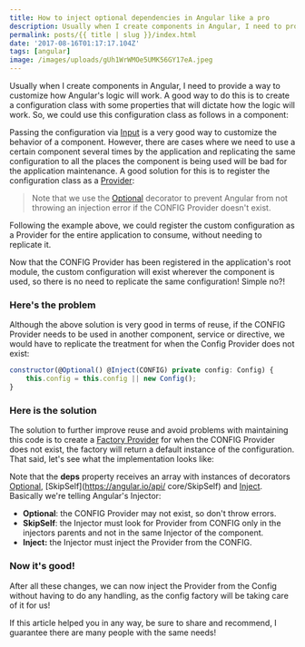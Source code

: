 ```yaml
---
title: How to inject optional dependencies in Angular like a pro
description: Usually when I create components in Angular, I need to provide a way to customize how Angular's logic will work. 
permalink: posts/{{ title | slug }}/index.html
date: '2017-08-16T01:17:17.104Z'
tags: [angular]
image: /images/uploads/gUh1WrWMOe5UMK56GY17eA.jpeg
---
```


Usually when I create components in Angular, I need to provide a way to customize how Angular's logic will work. A good way to do this is to create a configuration class with some properties that will dictate how the logic will work. So, we could use this configuration class as follows in a component:

Passing the configuration via [Input](https://angular.io/api/core/Input) is a very good way to customize the behavior of a component. However, there are cases where we need to use a certain component several times by the application and replicating the same configuration to all the places the component is being used will be bad for the application maintenance. A good solution for this is to register the configuration class as a [Provider](https://angular.io/api/core/Provider):

> Note that we use the [Optional](https://angular.io/api/core/Optional) decorator to prevent Angular from not throwing an injection error if the CONFIG Provider doesn't exist.

Following the example above, we could register the custom configuration as a Provider for the entire application to consume, without needing to replicate it.

Now that the CONFIG Provider has been registered in the application's root module, the custom configuration will exist wherever the component is used, so there is no need to replicate the same configuration! Simple no?!

### Here's the problem

Although the above solution is very good in terms of reuse, if the CONFIG Provider needs to be used in another component, service or directive, we would have to replicate the treatment for when the Config Provider does not exist:

```js
constructor(@Optional() @Inject(CONFIG) private config: Config) {   
    this.config = this.config || new Config();  
}
```

### Here is the solution

The solution to further improve reuse and avoid problems with maintaining this code is to create a [Factory Provider](https://angular.io/api/core/FactoryProvider) for when the CONFIG Provider does not exist, the factory will return a default instance of the configuration. That said, let's see what the implementation looks like:

Note that the **deps** property receives an array with instances of decorators [Optional](https://angular.io/api/core/Optional), [SkipSelf](https://angular.io/api/ core/SkipSelf) and [Inject](https://angular.io/api/core/Inject). Basically we're telling Angular's Injector:

* **Optional**: the CONFIG Provider may not exist, so don't throw errors.
* **SkipSelf**: the Injector must look for Provider from CONFIG only in the injectors parents and not in the same Injector of the component.
* **Inject:** the Injector must inject the Provider from the CONFIG.

### Now it's good!

After all these changes, we can now inject the Provider from the Config without having to do any handling, as the config factory will be taking care of it for us!

If this article helped you in any way, be sure to share and recommend, I guarantee there are many people with the same needs!
